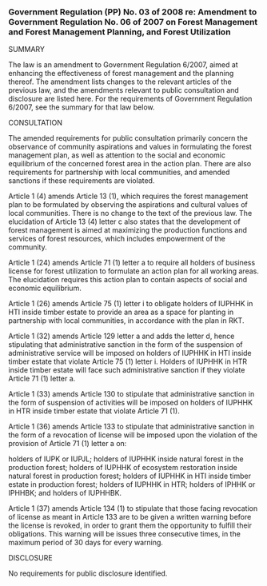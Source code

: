 ### Government Regulation (PP) No. 03 of 2008 re: Amendment to Government Regulation No. 06 of 2007 on Forest Management and Forest Management Planning, and Forest Utilization

SUMMARY

The law is an amendment to Government Regulation 6/2007, aimed at enhancing the effectiveness of forest management and the planning thereof. The amendment lists changes to the relevant articles of the previous law, and the amendments relevant to public consultation and disclosure are listed here. For the requirements of Government Regulation 6/2007, see the summary for that law below.

CONSULTATION

The amended requirements for public consultation primarily concern the observance of community aspirations and values in formulating the forest management plan, as well as attention to the social and economic equilibrium of the concerned forest area in the action plan. There are also requirements for partnership with local communities, and amended sanctions if these requirements are violated.

Article 1 (4) amends Article 13 (1), which requires the forest management plan to be formulated by observing the aspirations and cultural values of local communities. There is no change to the text of the previous law. The elucidation of Article 13 (4) letter c also states that the development of forest management is aimed at maximizing the production functions and services of forest resources, which includes empowerment of the community.

Article 1 (24) amends Article 71 (1) letter a to require all holders of business license for forest utilization to formulate an action plan for all working areas. The elucidation requires this action plan to contain aspects of social and economic equilibrium.

Article 1 (26) amends Article 75 (1) letter i to obligate holders of IUPHHK in HTI inside timber estate to provide an area as a space for planting in partnership with local communities, in accordance with the plan in RKT.

Article 1 (32) amends Article 129 letter a and adds the letter d, hence stipulating that administrative sanction in the form of the suspension of administrative service will be imposed on holders of IUPHHK in HTI inside timber estate that violate Article 75 (1) letter i. Holders of IUPHHK in HTR inside timber estate will face such administrative sanction if they violate Article 71 (1) letter a.

Article 1 (33) amends Article 130 to stipulate that administrative sanction in the form of suspension of activities will be imposed on holders of IUPHHK in HTR inside timber estate that violate Article 71 (1).

Article 1 (36) amends Article 133 to stipulate that administrative sanction in the form of a revocation of license will be imposed upon the violation of the provision of Article 71 (1) letter a on:

holders of IUPK or IUPJL;
holders of IUPHHK inside natural forest in the production forest;
holders of IUPHHK of ecosystem restoration inside natural forest in production forest;
holders of IUPHHK in HTI inside timber estate in production forest;
holders of IUPHHK in HTR;
holders of IPHHK or IPHHBK; and
holders of IUPHHBK.

Article 1 (37) amends Article 134 (1) to stipulate that those facing revocation of license as meant in Article 133 are to be given a written warning before the license is revoked, in order to grant them the opportunity to fulfill their obligations. This warning will be issues three consecutive times, in the maximum period of 30 days for every warning.

DISCLOSURE

No requirements for public disclosure identified.
